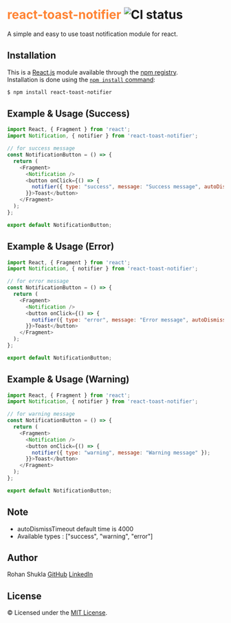 # <span style="color:#ff8333">react-toast-notifier</span> ![CI status](https://img.shields.io/badge/build-passing-brightgreen.svg)

A simple and easy to use toast notification module for react.

## Installation

This is a [React.js](https://reactjs.org/) module available through the
[npm registry](https://www.npmjs.com/).<br />
Installation is done using the
[`npm install` command](https://docs.npmjs.com/getting-started/installing-npm-packages-locally):

```bash
$ npm install react-toast-notifier
```

## Example & Usage (Success)
```js
import React, { Fragment } from 'react';
import Notification, { notifier } from 'react-toast-notifier';

// for success message
const NotificationButton = () => {
  return (
    <Fragment>
      <Notification />
      <button onClick={() => {
        notifier({ type: "success", message: "Success message", autoDismissTimeout:5000 });
      }}>Toast</button>
    </Fragment>
  );
};

export default NotificationButton;
```

## Example & Usage (Error)
```js
import React, { Fragment } from 'react';
import Notification, { notifier } from 'react-toast-notifier';

// for error message
const NotificationButton = () => {
  return (
    <Fragment>
      <Notification />
      <button onClick={() => {
        notifier({ type: "error", message: "Error message", autoDismissTimeout:5000 });
      }}>Toast</button>
    </Fragment>
  );
};

export default NotificationButton;
```

## Example & Usage (Warning)
```js
import React, { Fragment } from 'react';
import Notification, { notifier } from 'react-toast-notifier';

// for warning message
const NotificationButton = () => {
  return (
    <Fragment>
      <Notification />
      <button onClick={() => {
        notifier({ type: "warning", message: "Warning message" });
      }}>Toast</button>
    </Fragment>
  );
};

export default NotificationButton;
```

## Note
* autoDismissTimeout default time is 4000
* Available types : ["success", "warning", "error"]

## Author
Rohan Shukla [GitHub](https://github.com/shuklarohan) [LinkedIn](https://www.linkedin.com/in/shuklarohan)

## License
© Licensed under the [MIT License](LICENSE).